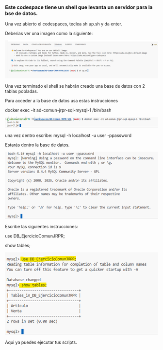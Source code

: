 ### Este codespace tiene un shell que levanta un servidor para la bse de datos.

Una vez abierto el codespaces, teclea sh up.sh y da enter.

Deberias ver una imagen como la siguiente:

![Descripción de la imagen](../Imagenes/Img51.png) 

Una vez terminado el shell se habrán creado una base de datos con 2 tablas pobladas.

Para acceder a la base de datos usa estas instrucciones

docker exec -it ad-comun-jrpr-sql-mysql-1 /bin/bash

![Descripción de la imagen](../Imagenes/Img56.png) 

una vez dentro escribe: mysql -h localhost -u user -ppassword

Estarás dentro la base de datos.

![Descripción de la imagen](../Imagenes/Img57.png) 

Escribe las siguientes instrucciones:

use DB_EjercicioComunJRPR;

show tables;

![Descripción de la imagen](../Imagenes/Img58.png) 

Aqui ya puedes ejecutar tus scripts.

